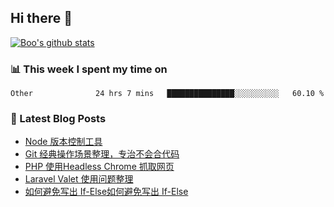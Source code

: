 ## Hi there 👋

[![Boo's github stats](https://github-readme-stats.vercel.app/api?username=0xAiKang)](https://github.com/anuraghazra/github-readme-stats)

<!-- [![Most Used Langs](https://github-readme-stats.vercel.app/api/top-langs/?username=0xAiKang)](https://github.com/anuraghazra/github-readme-stats) -->

### 📊 This week I spent my time on
<!--START_SECTION:waka-->

```text
Other              24 hrs 7 mins   ███████████████░░░░░░░░░░   60.10 %
```

<!--END_SECTION:waka-->

### 📕 Latest Blog Posts
<!-- BLOG-POST-LIST:START -->
- [Node 版本控制工具](https://www.0x2beace.com/node-version-control-tool/)
- [Git 经典操作场景整理，专治不会合代码](https://www.0x2beace.com/the-classic-operation-scene-of-git-is-organized/)
- [PHP 使用Headless Chrome 抓取网页](https://www.0x2beace.com/php-uses-headless-chrome-to-scrape-web-pages/)
- [Laravel Valet 使用问题整理](https://www.0x2beace.com/laravel-valet-uses-problem-sorting/)
- [如何避免写出 If-Else如何避免写出 If-Else](https://www.0x2beace.com/how-to-avoid-writing-out-if-else/)
<!-- BLOG-POST-LIST:END -->

